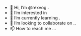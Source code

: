 - 👋 Hi, I’m @rexvog .
- 👀 I’m interested in
- 🌱 I’m currently learning .
- 💞️ I’m looking to collaborate on ..
- 📫 How to reach me ...

<!---
rexvog/rexvog is a ✨ special ✨ repository because its `README.md` (this file) appears on your GitHub profile.
You can click the Preview link to take a look at your changes.
--->
